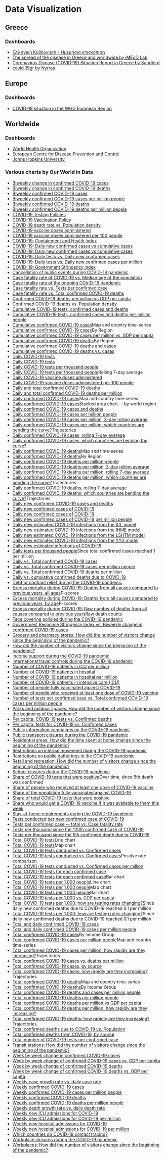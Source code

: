 # Data Visualization

## Greece

### Dashboards

- [Ελληνική Κυβέρνηση - Ημερήσια επισκόπιση](https://covid19.gov.gr/covid19-live-analytics/)
- [The spread of the disease in Greece and worldwide by iMEdD Lab](https://lab.imedd.org/covid19/?lang=en)
- [Coronavirus Disease (COVID-19) Situation Report in Greece by Sandbird](https://covid19-greece.tk/index_en.html)
- [covid_19gr by Nyrros](https://docs.google.com/spreadsheets/d/14rKl4TAM05YWj94u3rAkS2PKTSIqYzdCeuXVMtV6ptM/edit#gid=784106715)

## Europe

### Dashboards

- [COVID-19 situation in the WHO European Region](https://who.maps.arcgis.com/apps/opsdashboard/index.html?fbclid=IwAR2mvedCeczfLMfRV1G1Puk85E0pTaZnhK-Bb7OV62gVKcwrVBAja4TNtec#/ead3c6475654481ca51c248d52ab9c61)

## Worldwide

### Dashboards

- [World Health Organization](https://covid19.who.int/)
- [European Centre for Disease Prevention and Control](https://qap.ecdc.europa.eu/public/extensions/COVID-19/COVID-19.html#global-overview-tab)
- [Johns Hopkins University](https://coronavirus.jhu.edu/map.html)

### Various charts by Our World in Data

- [Biweekly change in confirmed COVID-19 cases](https://ourworldindata.org/grapher/biweekly-growth-covid-cases)
- [Biweekly change in confirmed COVID-19 deaths](https://ourworldindata.org/grapher/biweekly-change-covid-deaths)
- [Biweekly confirmed COVID-19 cases](https://ourworldindata.org/grapher/biweekly-confirmed-covid-19-cases)
- [Biweekly confirmed COVID-19 cases per million people](https://ourworldindata.org/grapher/biweekly-covid-cases-per-million-people)
- [Biweekly confirmed COVID-19 deaths](https://ourworldindata.org/grapher/biweekly-covid-deaths)
- [Biweekly confirmed COVID-19 deaths per million people](https://ourworldindata.org/grapher/biweekly-covid-deaths-per-million-people)
- [COVID-19 Testing Policies](https://ourworldindata.org/grapher/covid-19-testing-policy)
- [COVID-19 Vaccination Policy](https://ourworldindata.org/grapher/covid-vaccination-policy)
- [COVID-19 death rate vs. Population density](https://ourworldindata.org/grapher/covid-19-death-rate-vs-population-density)
- [COVID-19 vaccine doses administered](https://ourworldindata.org/grapher/cumulative-covid-vaccinations)
- [COVID-19 vaccine doses administered per 100 people](https://ourworldindata.org/grapher/covid-vaccination-doses-per-capita)
- [COVID-19: Containment and Health Index](https://ourworldindata.org/grapher/covid-containment-and-health-index)
- [COVID-19: Daily new confirmed cases vs cumulative cases](https://ourworldindata.org/grapher/daily-new-confirmed-cases-of-covid-19-vs-cumulative-cases-tests-per-case)
- [COVID-19: Daily new confirmed cases vs cumulative cases](https://ourworldindata.org/grapher/daily-new-confirmed-cases-of-covid-19-vs-cumulative-cases-positive-rate)
- [COVID-19: Daily tests vs. Daily new confirmed cases](https://ourworldindata.org/grapher/covid-19-daily-tests-vs-daily-new-confirmed-cases)
- [COVID-19: Daily tests vs. Daily new confirmed cases per million](https://ourworldindata.org/grapher/covid-19-daily-tests-vs-daily-new-confirmed-cases-per-million)
- [COVID-19: Government Stringency Index](https://ourworldindata.org/grapher/covid-stringency-index)
- [Cancellation of public events during COVID-19 pandemic](https://ourworldindata.org/grapher/public-events-covid)
- [Case fatality rate of COVID-19 vs. Median age of the population](https://ourworldindata.org/grapher/case-fatality-rate-of-covid-19-vs-median-age)
- [Case fatality rate of the ongoing COVID-19 pandemic](https://ourworldindata.org/grapher/coronavirus-cfr)
- [Case fatality rate vs. Tests per confirmed case](https://ourworldindata.org/grapher/case-fatality-rate-vs-tests-per-confirmed-case)
- [Case fatality rate vs. Total confirmed COVID-19 deaths](https://ourworldindata.org/grapher/deaths-covid-19-vs-case-fatality-rate)
- [Confirmed COVID-19 deaths per million vs GDP per capita](https://ourworldindata.org/grapher/daily-confirmed-deaths-of-covid-19-per-million-people-vs-gdp-per-capita)
- [Confirmed COVID-19 deaths vs. Population density](https://ourworldindata.org/grapher/covid-19-deaths-vs-population-density)
- [Cumulative COVID-19 tests, confirmed cases and deaths](https://ourworldindata.org/grapher/covid-tests-cases-deaths)
- [Cumulative COVID-19 tests, confirmed cases and deaths per million people](https://ourworldindata.org/grapher/covid-tests-cases-deaths-per-million)
- [Cumulative confirmed COVID-19 cases](https://ourworldindata.org/grapher/total-cases-covid-19)Map and country time-series
- [Cumulative confirmed COVID-19 cases](https://ourworldindata.org/grapher/cumulative-covid-cases-region)By Region
- [Cumulative confirmed COVID-19 cases per million vs. GDP per capita](https://ourworldindata.org/grapher/total-confirmed-cases-of-covid-19-per-million-people-vs-gdp-per-capita)
- [Cumulative confirmed COVID-19 deaths](https://ourworldindata.org/grapher/cumulative-covid-deaths-region)By Region
- [Cumulative confirmed COVID-19 deaths and cases](https://ourworldindata.org/grapher/cumulative-deaths-and-cases-covid-19)
- [Cumulative confirmed COVID-19 deaths vs. cases](https://ourworldindata.org/grapher/covid-19-cumulative-confirmed-cases-vs-confirmed-deaths)
- [Daily COVID-19 tests](https://ourworldindata.org/grapher/full-list-covid-19-tests-per-day)
- [Daily COVID-19 tests](https://ourworldindata.org/grapher/daily-covid-19-tests-smoothed-7-day)
- [Daily COVID-19 tests per thousand people](https://ourworldindata.org/grapher/full-list-daily-covid-19-tests-per-thousand)
- [Daily COVID-19 tests per thousand people](https://ourworldindata.org/grapher/daily-tests-per-thousand-people-smoothed-7-day)Rolling 7-day average
- [Daily COVID-19 vaccine doses administered](https://ourworldindata.org/grapher/daily-covid-19-vaccination-doses)
- [Daily COVID-19 vaccine doses administered per 100 people](https://ourworldindata.org/grapher/daily-covid-vaccination-doses-per-capita)
- [Daily and total confirmed COVID-19 deaths](https://ourworldindata.org/grapher/total-daily-covid-deaths)
- [Daily and total confirmed COVID-19 deaths per million](https://ourworldindata.org/grapher/total-daily-covid-deaths-per-million)
- [Daily confirmed COVID-19 cases](https://ourworldindata.org/grapher/daily-cases-covid-19)Map and country time-series
- [Daily confirmed COVID-19 cases](https://ourworldindata.org/grapher/daily-cases-covid-region)Stacked area chart -- by world region
- [Daily confirmed COVID-19 cases and deaths](https://ourworldindata.org/grapher/daily-covid-cases-deaths)
- [Daily confirmed COVID-19 cases per million people](https://ourworldindata.org/grapher/new-covid-cases-per-million)
- [Daily confirmed COVID-19 cases per million, 3-day rolling average](https://ourworldindata.org/grapher/daily-covid-cases-per-million-three-day-avg)
- [Daily confirmed COVID-19 cases per million: which countries are bending the curve?](https://ourworldindata.org/grapher/covid-daily-cases-trajectory-per-million)Trajectories
- [Daily confirmed COVID-19 cases, rolling 7-day average](https://ourworldindata.org/grapher/daily-covid-cases-7-day)
- [Daily confirmed COVID-19 cases: which countries are bending the curve?](https://ourworldindata.org/grapher/covid-confirmed-daily-cases-epidemiological-trajectory)
- [Daily confirmed COVID-19 deaths](https://ourworldindata.org/grapher/daily-deaths-covid-19)Map and time-series
- [Daily confirmed COVID-19 deaths](https://ourworldindata.org/grapher/daily-covid-deaths-region)By Region
- [Daily confirmed COVID-19 deaths per million people](https://ourworldindata.org/grapher/new-covid-deaths-per-million)
- [Daily confirmed COVID-19 deaths per million, 3-day rolling average](https://ourworldindata.org/grapher/daily-covid-deaths-per-million-3-day-avg)
- [Daily confirmed COVID-19 deaths per million, rolling 7-day average](https://ourworldindata.org/grapher/daily-covid-deaths-per-million-7-day-average)
- [Daily confirmed COVID-19 deaths per million: which countries are bending the curve?](https://ourworldindata.org/grapher/covid-daily-deaths-trajectory-per-million)Trajectories
- [Daily confirmed COVID-19 deaths, rolling 7-day average](https://ourworldindata.org/grapher/daily-covid-deaths-7-day)
- [Daily confirmed COVID-19 deaths: which countries are bending the curve?](https://ourworldindata.org/grapher/covid-confirmed-daily-deaths-epidemiological-trajectory)Trajectories
- [Daily new confirmed COVID-19 cases and deaths](https://ourworldindata.org/grapher/daily-covid-cases-deaths-7-day-ra)
- [Daily new confirmed cases of COVID-19](https://ourworldindata.org/grapher/daily-new-confirmed-cases-of-covid-19-tests-per-case)
- [Daily new confirmed cases of COVID-19](https://ourworldindata.org/grapher/daily-new-confirmed-cases-of-covid-19-positive-rate)
- [Daily new confirmed cases of COVID-19 per million people](https://ourworldindata.org/grapher/daily-new-confirmed-cases-of-covid-19-per-million-tests-per-case)
- [Daily new estimated COVID-19 infections from the ICL model](https://ourworldindata.org/grapher/daily-new-estimated-covid-19-infections-icl-model)
- [Daily new estimated COVID-19 infections from the IHME model](https://ourworldindata.org/grapher/daily-new-estimated-covid-19-infections-ihme-model)
- [Daily new estimated COVID-19 infections from the LSHTM model](https://ourworldindata.org/grapher/daily-new-estimated-covid-19-infections-lshtm-model)
- [Daily new estimated COVID-19 infections from the YYG model](https://ourworldindata.org/grapher/daily-new-estimated-covid-19-infections-yyg-model)
- [Daily new estimated infections of COVID-19](https://ourworldindata.org/grapher/daily-new-estimated-infections-of-covid-19)
- [Daily tests per thousand people](https://ourworldindata.org/grapher/seven-day-daily-tests-per-thousand-since-1-per-mil-confirmed-cases)Since total confirmed cases reached 1 per million
- [Daily vs. Total confirmed COVID-19 cases](https://ourworldindata.org/grapher/covid-daily-vs-total-cases)
- [Daily vs. Total confirmed COVID-19 cases per million people](https://ourworldindata.org/grapher/covid-daily-vs-total-cases-per-million)
- [Daily vs. Total confirmed COVID-19 deaths per million](https://ourworldindata.org/grapher/covid-deaths-daily-vs-total-per-million)
- [Daily vs. cumulative confirmed deaths due to COVID-19](https://ourworldindata.org/grapher/confirmed-covid-19-deaths-cumulative-vs-daily)
- [Debt or contract relief during the COVID-19 pandemic](https://ourworldindata.org/grapher/debt-relief-covid)
- [Excess mortality during COVID-19: Deaths from all causes compared to previous years, all ages](https://ourworldindata.org/grapher/excess-mortality-p-scores)P-scores
- [Excess mortality during COVID-19: Deaths from all causes compared to previous years, by age](https://ourworldindata.org/grapher/excess-mortality-p-scores-by-age)P-scores
- [Excess mortality during COVID-19: Raw number of deaths from all causes compared to previous years](https://ourworldindata.org/grapher/excess-mortality-raw-death-count)Raw death counts
- [Face covering policies during the COVID-19 pandemic](https://ourworldindata.org/grapher/face-covering-policies-covid)
- [Government Response Stringency Index vs. Biweekly change in confirmed COVID-19 cases](https://ourworldindata.org/grapher/government-response-stringency-index-vs-biweekly-change-in-confirmed-covid-19-cases)
- [Grocery and pharmacy stores: How did the number of visitors change since the beginning of the pandemic?](https://ourworldindata.org/grapher/change-visitors-grocery-stores)
- [How did the number of visitors change since the beginning of the pandemic?](https://ourworldindata.org/grapher/changes-visitors-covid)
- [Income support during the COVID-19 pandemic](https://ourworldindata.org/grapher/income-support-covid)
- [International travel controls during the COVID-19 pandemic](https://ourworldindata.org/grapher/international-travel-covid)
- [Number of COVID-19 patients in ICU per million](https://ourworldindata.org/grapher/covid-icu-patients-per-million)
- [Number of COVID-19 patients in hospital](https://ourworldindata.org/grapher/current-covid-patients-hospital)
- [Number of COVID-19 patients in hospital per million](https://ourworldindata.org/grapher/current-covid-hospitalizations-per-million)
- [Number of COVID-19 patients in intensive care (ICU)](https://ourworldindata.org/grapher/current-covid-patients-icu)
- [Number of people fully vaccinated against COVID-19](https://ourworldindata.org/grapher/people-fully-vaccinated-covid)
- [Number of people who received at least one dose of COVID-19 vaccine](https://ourworldindata.org/grapher/people-vaccinated-covid)
- [Number of tests per confirmed case vs. Total confirmed COVID-19 cases per million people](https://ourworldindata.org/grapher/number-of-tests-per-confirmed-case-vs-total-confirmed-cases-of-covid-19-per-million-people)
- [Parks and outdoor spaces: How did the number of visitors change since the beginning of the pandemic?](https://ourworldindata.org/grapher/change-visitors-parks-covid)
- [Per capita: COVID-19 tests vs. Confirmed deaths](https://ourworldindata.org/grapher/covid-19-tests-deaths-scatter-with-comparisons)
- [Per capita: tests for COVID-19 vs. Confirmed cases](https://ourworldindata.org/grapher/covid-19-tests-vs-cases-per-million-positivity-comparisons)
- [Public information campaigns on the COVID-19 pandemic](https://ourworldindata.org/grapher/public-campaigns-covid)
- [Public transport closures during the COVID-19 pandemic](https://ourworldindata.org/grapher/public-transport-covid)
- [Residential areas: How did the time spent at home change since the beginning of the pandemic?](https://ourworldindata.org/grapher/changes-residential-duration-covid)
- [Restrictions on internal movement during the COVID-19 pandemic](https://ourworldindata.org/grapher/internal-movement-covid)
- [Restrictions on public gatherings in the COVID-19 pandemic](https://ourworldindata.org/grapher/public-gathering-rules-covid)
- [Retail and recreation: How did the number of visitors change since the beginning of the pandemic?](https://ourworldindata.org/grapher/change-visitors-retail-recreation)
- [School closures during the COVID-19 pandemic](https://ourworldindata.org/grapher/school-closures-covid)
- [Share of COVID-19 tests that were positive](https://ourworldindata.org/grapher/covid19-positive-rate-since-5th-death)Over time, since 5th death was confirmed
- [Share of people who received at least one dose of COVID-19 vaccine](https://ourworldindata.org/grapher/share-people-vaccinated-covid)
- [Share of the population fully vaccinated against COVID-19](https://ourworldindata.org/grapher/share-people-fully-vaccinated-covid)
- [Share of total COVID-19 tests that were positive](https://ourworldindata.org/grapher/covid-19-positive-rate-bar)
- [Share who would get a COVID-19 vaccine if it was available to them this week](https://ourworldindata.org/grapher/covid-vaccine-willingness)
- [Stay-at-home requirements during the COVID-19 pandemic](https://ourworldindata.org/grapher/stay-at-home-covid)
- [Tests conducted per new confirmed case of COVID-19](https://ourworldindata.org/grapher/tests-per-confirmed-case-daily-smoothed)
- [Tests per confirmed case -- total vs. Case fatality rate](https://ourworldindata.org/grapher/number-of-tests-per-confirmed-case-vs-case-fatality-rate)
- [Tests per thousand since the 100th confirmed case of COVID-19](https://ourworldindata.org/grapher/total-tests-per-thousand-since-100th-case)
- [Tests per thousand since the 5th confirmed death due to COVID-19](https://ourworldindata.org/grapher/total-tests-per-thousand-since-5th-death)
- [Total COVID-19 tests](https://ourworldindata.org/grapher/full-list-total-tests-for-covid-19)Line chart
- [Total COVID-19 tests](https://ourworldindata.org/grapher/full-list-total-tests-for-covid-19-map)Map chart
- [Total COVID-19 tests conducted vs. Confirmed cases](https://ourworldindata.org/grapher/covid-19-total-confirmed-cases-vs-total-tests-conducted)
- [Total COVID-19 tests conducted vs. Confirmed cases](https://ourworldindata.org/grapher/covid-19-tests-vs-cases-positivity-comparisons)Positive rate comparison
- [Total COVID-19 tests conducted vs. Confirmed cases per million](https://ourworldindata.org/grapher/covid-19-tests-cases-scatter-with-comparisons)
- [Total COVID-19 tests for each confirmed case](https://ourworldindata.org/grapher/the-number-of-tests-for-each-confirmed-case-since-5th-death)
- [Total COVID-19 tests for each confirmed case](https://ourworldindata.org/grapher/number-of-covid-19-tests-per-confirmed-case-bar-chart)Bar chart
- [Total COVID-19 tests per 1,000 people](https://ourworldindata.org/grapher/full-list-cumulative-total-tests-per-thousand)Line chart
- [Total COVID-19 tests per 1,000 people](https://ourworldindata.org/grapher/full-list-cumulative-total-tests-per-thousand-map)Map chart
- [Total COVID-19 tests per 1,000 people](https://ourworldindata.org/grapher/full-list-cumulative-total-tests-per-thousand-bar-chart)Bar chart
- [Total COVID-19 tests per 1,000 vs. GDP per capita](https://ourworldindata.org/grapher/tests-of-covid-19-per-thousand-people-vs-gdp-per-capita)
- [Total COVID-19 tests per 1,000: how are testing rates changing?](https://ourworldindata.org/grapher/total-tests-per-thousand-since-per-cap-death-threshold)Since daily new confirmed deaths due to COVID-19 reached 0.1 per million
- [Total COVID-19 tests per 1,000: how are testing rates changing?](https://ourworldindata.org/grapher/total-tests-per-thousand-since-per-cap-death-threshold-incl-before-outbreak)Since daily new confirmed deaths due to COVID-19 reached 0.1 per million
- [Total and daily confirmed COVID-19 cases](https://ourworldindata.org/grapher/total-and-daily-cases-covid-19)
- [Total and daily confirmed COVID-19 cases per million people](https://ourworldindata.org/grapher/total-and-daily-covid-cases-per-million)
- [Total confirmed COVID-19 cases](https://ourworldindata.org/grapher/covid-cases-income)By Income Group
- [Total confirmed COVID-19 cases per million people](https://ourworldindata.org/grapher/total-confirmed-cases-of-covid-19-per-million-people)Map and country time-series
- [Total confirmed COVID-19 cases per million: how rapidly are they increasing?](https://ourworldindata.org/grapher/covid-confirmed-cases-per-million-since-1-per-million)Trajectories
- [Total confirmed COVID-19 cases vs. deaths per million](https://ourworldindata.org/grapher/rate-confirmed-cases-vs-rate-confirmed-deaths)
- [Total confirmed COVID-19 cases, by source](https://ourworldindata.org/grapher/covid-cases-by-source)
- [Total confirmed COVID-19 cases: how rapidly are they increasing?](https://ourworldindata.org/grapher/covid-confirmed-cases-since-100th-case)Trajectories
- [Total confirmed COVID-19 deaths](https://ourworldindata.org/grapher/total-deaths-covid-19)Map and country time-series
- [Total confirmed COVID-19 deaths](https://ourworldindata.org/grapher/covid-deaths-income)By Income Group
- [Total confirmed COVID-19 deaths and cases per million people](https://ourworldindata.org/grapher/total-covid-cases-deaths-per-million)
- [Total confirmed COVID-19 deaths per million people](https://ourworldindata.org/grapher/total-covid-deaths-per-million)
- [Total confirmed COVID-19 deaths per million vs GDP per capita](https://ourworldindata.org/grapher/total-confirmed-deaths-of-covid-19-per-million-people-vs-gdp-per-capita)
- [Total confirmed COVID-19 deaths per million: how rapidly are they increasing?](https://ourworldindata.org/grapher/covid-deaths-days-since-per-million)
- [Total confirmed COVID-19 deaths: how rapidly are they increasing?](https://ourworldindata.org/grapher/covid-confirmed-deaths-since-5th-death)Trajectories
- [Total confirmed deaths due to COVID-19 vs. Population](https://ourworldindata.org/grapher/total-confirmed-deaths-due-to-covid-19-vs-population)
- [Total confirmed deaths from COVID-19, by source](https://ourworldindata.org/grapher/deaths-from-covid-by-source)
- [Total number of COVID-19 tests per confirmed case](https://ourworldindata.org/grapher/number-of-covid-19-tests-per-confirmed-case)
- [Transit stations: How did the number of visitors change since the beginning of the pandemic?](https://ourworldindata.org/grapher/visitors-transit-covid)
- [Week by week change in confirmed COVID-19 cases](https://ourworldindata.org/grapher/weekly-growth-covid-cases)
- [Week by week change of confirmed COVID-19 cases vs. GDP per capita](https://ourworldindata.org/grapher/week-by-week-change-of-covid-cases-vs-gdp-per-capita)
- [Week by week change of confirmed COVID-19 deaths](https://ourworldindata.org/grapher/weekly-growth-covid-deaths)
- [Week by week change of confirmed COVID-19 deaths vs. GDP per capita](https://ourworldindata.org/grapher/week-by-week-change-of-covid-deaths-vs-gdp-per-capita)
- [Weekly case growth rate vs. daily case rate](https://ourworldindata.org/grapher/weekly-case-growth-rate-vs-daily-case-rate)
- [Weekly confirmed COVID-19 cases](https://ourworldindata.org/grapher/weekly-covid-cases)
- [Weekly confirmed COVID-19 cases per million people](https://ourworldindata.org/grapher/weekly-covid-cases-per-million-people)
- [Weekly confirmed COVID-19 deaths](https://ourworldindata.org/grapher/weekly-covid-deaths)
- [Weekly confirmed COVID-19 deaths per million people](https://ourworldindata.org/grapher/weekly-covid-deaths-per-million-people)
- [Weekly death growth rate vs. daily death rate](https://ourworldindata.org/grapher/weekly-death-growth-rate-vs-daily-death-rate)
- [Weekly new ICU admissions for COVID-19](https://ourworldindata.org/grapher/weekly-icu-admissions-covid)
- [Weekly new ICU admissions for COVID-19 per million](https://ourworldindata.org/grapher/weekly-icu-admissions-covid-per-million)
- [Weekly new hospital admissions for COVID-19](https://ourworldindata.org/grapher/weekly-hospital-admissions-covid)
- [Weekly new hospital admissions for COVID-19 per million](https://ourworldindata.org/grapher/weekly-hospital-admissions-covid-per-million)
- [Which countries do COVID-19 contact tracing?](https://ourworldindata.org/grapher/covid-contact-tracing)
- [Workplace closures during the COVID-19 pandemic](https://ourworldindata.org/grapher/workplace-closures-covid)
- [Workplaces: How did the number of visitors change since the beginning of the pandemic?](https://ourworldindata.org/grapher/workplace-visitors-covid)
